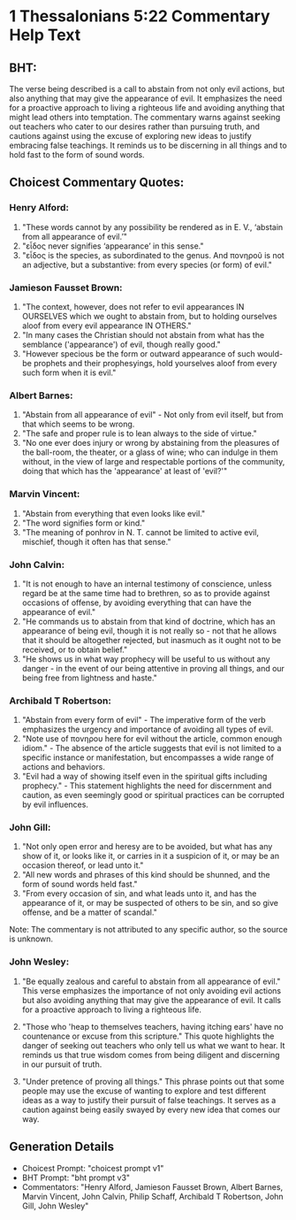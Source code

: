 # 1 Thessalonians 5:22 Commentary Help Text

## BHT:
The verse being described is a call to abstain from not only evil actions, but also anything that may give the appearance of evil. It emphasizes the need for a proactive approach to living a righteous life and avoiding anything that might lead others into temptation. The commentary warns against seeking out teachers who cater to our desires rather than pursuing truth, and cautions against using the excuse of exploring new ideas to justify embracing false teachings. It reminds us to be discerning in all things and to hold fast to the form of sound words.

## Choicest Commentary Quotes:
### Henry Alford:
1. "These words cannot by any possibility be rendered as in E. V., ‘abstain from all appearance of evil.’" 
2. "εἶδος never signifies ‘appearance’ in this sense."
3. "εἶδος is the species, as subordinated to the genus. And πονηροῦ is not an adjective, but a substantive: from every species (or form) of evil."

### Jamieson Fausset Brown:
1. "The context, however, does not refer to evil appearances IN OURSELVES which we ought to abstain from, but to holding ourselves aloof from every evil appearance IN OTHERS."
2. "In many cases the Christian should not abstain from what has the semblance ('appearance') of evil, though really good."
3. "However specious be the form or outward appearance of such would-be prophets and their prophesyings, hold yourselves aloof from every such form when it is evil."

### Albert Barnes:
1. "Abstain from all appearance of evil" - Not only from evil itself, but from that which seems to be wrong.
2. "The safe and proper rule is to lean always to the side of virtue."
3. "No one ever does injury or wrong by abstaining from the pleasures of the ball-room, the theater, or a glass of wine; who can indulge in them without, in the view of large and respectable portions of the community, doing that which has the 'appearance' at least of 'evil?'"

### Marvin Vincent:
1. "Abstain from everything that even looks like evil." 
2. "The word signifies form or kind."
3. "The meaning of ponhrov in N. T. cannot be limited to active evil, mischief, though it often has that sense."

### John Calvin:
1. "It is not enough to have an internal testimony of conscience, unless regard be at the same time had to brethren, so as to provide against occasions of offense, by avoiding everything that can have the appearance of evil."
2. "He commands us to abstain from that kind of doctrine, which has an appearance of being evil, though it is not really so - not that he allows that it should be altogether rejected, but inasmuch as it ought not to be received, or to obtain belief."
3. "He shows us in what way prophecy will be useful to us without any danger - in the event of our being attentive in proving all things, and our being free from lightness and haste."

### Archibald T Robertson:
1. "Abstain from every form of evil" - The imperative form of the verb emphasizes the urgency and importance of avoiding all types of evil.
2. "Note use of πονηρου here for evil without the article, common enough idiom." - The absence of the article suggests that evil is not limited to a specific instance or manifestation, but encompasses a wide range of actions and behaviors.
3. "Evil had a way of showing itself even in the spiritual gifts including prophecy." - This statement highlights the need for discernment and caution, as even seemingly good or spiritual practices can be corrupted by evil influences.

### John Gill:
1. "Not only open error and heresy are to be avoided, but what has any show of it, or looks like it, or carries in it a suspicion of it, or may be an occasion thereof, or lead unto it."
2. "All new words and phrases of this kind should be shunned, and the form of sound words held fast."
3. "From every occasion of sin, and what leads unto it, and has the appearance of it, or may be suspected of others to be sin, and so give offense, and be a matter of scandal."

Note: The commentary is not attributed to any specific author, so the source is unknown.

### John Wesley:
1. "Be equally zealous and careful to abstain from all appearance of evil." This verse emphasizes the importance of not only avoiding evil actions but also avoiding anything that may give the appearance of evil. It calls for a proactive approach to living a righteous life.

2. "Those who 'heap to themselves teachers, having itching ears' have no countenance or excuse from this scripture." This quote highlights the danger of seeking out teachers who only tell us what we want to hear. It reminds us that true wisdom comes from being diligent and discerning in our pursuit of truth.

3. "Under pretence of proving all things." This phrase points out that some people may use the excuse of wanting to explore and test different ideas as a way to justify their pursuit of false teachings. It serves as a caution against being easily swayed by every new idea that comes our way.


## Generation Details
- Choicest Prompt: "choicest prompt v1"
- BHT Prompt: "bht prompt v3"
- Commentators: "Henry Alford, Jamieson Fausset Brown, Albert Barnes, Marvin Vincent, John Calvin, Philip Schaff, Archibald T Robertson, John Gill, John Wesley"
